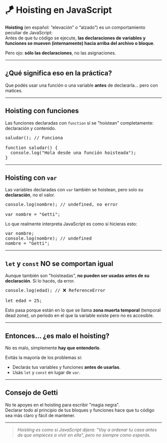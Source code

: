 # 🪁 Hoisting en JavaScript

**Hoisting** (en español: “elevación” o “alzado”) es un comportamiento peculiar de JavaScript:  
Antes de que tu código se ejecute, **las declaraciones de variables y funciones se mueven (internamente) hacia arriba del archivo o bloque**.

Pero ojo: **sólo las declaraciones**, no las asignaciones.

---

## ¿Qué significa eso en la práctica?

Que podés usar una función o una variable **antes** de declararla... pero con matices.

---

## Hoisting con funciones

Las funciones declaradas con `function` sí se "hoistean" completamente: declaración y contenido.

<pre>
saludar(); // Funciona

function saludar() {
  console.log("Hola desde una función hoisteada");
}
</pre>

---

## Hoisting con `var`

Las variables declaradas con `var` también se hoistean, pero solo su **declaración**, no el valor.

<pre>
console.log(nombre); // undefined, no error

var nombre = "Getti";
</pre>

Lo que realmente interpreta JavaScript es como si hicieras esto:

<pre>
var nombre;
console.log(nombre); // undefined
nombre = "Getti";
</pre>

---

## `let` y `const` NO se comportan igual

Aunque también son "hoisteadas", **no pueden ser usadas antes de su declaración**. Si lo hacés, da error.

<pre>
console.log(edad); // ❌ ReferenceError

let edad = 25;
</pre>

Esto pasa porque están en lo que se llama **zona muerta temporal** (temporal dead zone), un período en el que la variable existe pero no es accesible.

---

## Entonces… ¿es malo el hoisting?

No es malo, simplemente **hay que entenderlo**.

Evitás la mayoría de los problemas si:

- Declarás tus variables y funciones **antes de usarlas**.
- Usás `let` y `const` en lugar de `var`.

---

## Consejo de Getti

No te apoyes en el hoisting para escribir "magia negra".  
Declarar todo al principio de tus bloques y funciones hace que tu código sea más claro y fácil de mantener.

---

> _Hoisting es como si JavaScript dijera: “Voy a ordenar tu casa antes de que empieces a vivir en ella”, pero no siempre como esperás._
